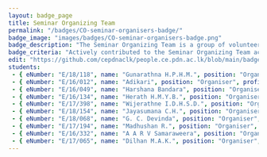 ```yaml
---
layout: badge_page
title: Seminar Organizing Team
permalink: "/badges/CO-seminar-organisers-badge/"
badge_image: "images/badges/CO-seminar-organisers-badge.png"
badge_description: "The Seminar Organizing Team is a group of volunteers assisting to Organize seminars for students in the University of Peradeniya as well as other student's in other universities."
badge_criteria: "Actively contributed to the Seminar Organizing Team activities"
edit: "https://github.com/cepdnaclk/people.ce.pdn.ac.lk/blob/main/badges/CO-seminar-organisers-badge"
students: 
 - { eNumber: "E/18/118", name: "Gunarathna H.P.H.M.", position: "Organiser", profile_url: "/students/e18/118/", profile_image: "https://people.ce.pdn.ac.lk/images/students/e18/e18118.jpg", link: "#" }
 - { eNumber: "E/16/012", name: "Adikari", position: "Organiser", profile_url: "/students/e16/012/", profile_image: "https://people.ce.pdn.ac.lk/images/students/e16/e16012.jpg", link: "#" }
 - { eNumber: "E/16/049", name: "Harshana Bandara", position: "Organiser", profile_url: "/students/e16/049/", profile_image: "https://people.ce.pdn.ac.lk/images/students/e16/e16049.jpg", link: "#" }
 - { eNumber: "E/16/134", name: "Herath H.M.Y.B.", position: "Organiser", profile_url: "/students/e16/134/", profile_image: "https://people.ce.pdn.ac.lk/images/students/e16/e16134.jpg", link: "#" }
 - { eNumber: "E/17/398", name: "Wijerathne I.D.H.S.D.", position: "Organiser", profile_url: "/students/e17/398/", profile_image: "https://people.ce.pdn.ac.lk/images/students/e17/e17398.jpg", link: "#" }
 - { eNumber: "E/18/154", name: "Jayasumana C.H.", position: "Organiser", profile_url: "/students/e18/154/", profile_image: "https://people.ce.pdn.ac.lk/images/students/e18/e18154.jpg", link: "#" }
 - { eNumber: "E/18/068", name: "G. C. Devinda", position: "Organiser", profile_url: "/students/e18/068/", profile_image: "https://people.ce.pdn.ac.lk/images/students/e18/e18068.jpg", link: "#" }
 - { eNumber: "E/17/194", name: "Madhushan R.", position: "Organiser", profile_url: "/students/e17/194/", profile_image: "https://people.ce.pdn.ac.lk/images/students/e17/e17194.jpg", link: "#" }
 - { eNumber: "E/16/332", name: "A A R V Samaraweera", position: "Organiser", profile_url: "/students/e16/332/", profile_image: "https://people.ce.pdn.ac.lk/images/students/e16/e16332.jpg", link: "#" }
 - { eNumber: "E/17/065", name: "Dilhan M.A.K.", position: "Organiser", profile_url: "/students/e17/065/", profile_image: "https://people.ce.pdn.ac.lk/images/students/e17/e17065.jpg", link: "#" }
---
```

